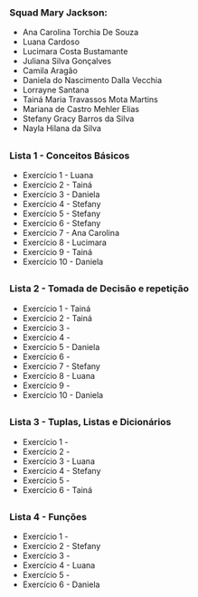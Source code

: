 ### Squad Mary Jackson:

* Ana Carolina Torchia De Souza
* Luana Cardoso
* Lucimara Costa Bustamante
* Juliana Silva Gonçalves
* Camila Aragão
* Daniela do Nascimento Dalla Vecchia
* Lorrayne Santana
* Tainá Maria Travassos Mota Martins
* Mariana de Castro Mehler Elias
* Stefany Gracy Barros da Silva
* Nayla Hilana da Silva
##
### Lista 1 - Conceitos Básicos
* Exercício 1 - Luana
* Exercício 2 - Tainá
* Exercício 3 - Daniela
* Exercício 4 - Stefany
* Exercício 5 - Stefany
* Exercício 6 - Stefany
* Exercício 7 - Ana Carolina
* Exercício 8 - Lucimara
* Exercício 9 - Tainá
* Exercício 10 - Daniela
##
### Lista 2 - Tomada de Decisão e repetição
* Exercício 1 - Tainá
* Exercício 2 - Tainá
* Exercício 3 -
* Exercício 4 -
* Exercício 5 - Daniela
* Exercício 6 -
* Exercício 7 - Stefany
* Exercício 8 - Luana
* Exercício 9 - 
* Exercício 10 - Daniela
##
### Lista 3 - Tuplas, Listas e Dicionários
* Exercício 1 - 
* Exercício 2 -
* Exercício 3 - Luana
* Exercício 4 - Stefany
* Exercício 5 -
* Exercício 6 - Tainá
##
### Lista 4 - Funções
* Exercício 1 - 
* Exercício 2 - Stefany
* Exercício 3 - 
* Exercício 4 - Luana
* Exercício 5 - 
* Exercício 6 - Daniela

